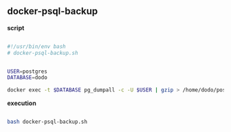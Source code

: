 ## docker-psql-backup

**script**

```bash

#!/usr/bin/env bash
# docker-psql-backup.sh


USER=postgres
DATABASE=dodo

docker exec -t $DATABASE pg_dumpall -c -U $USER | gzip > /home/dodo/postgres/backups

```

**execution**

```bash

bash docker-psql-backup.sh

```
